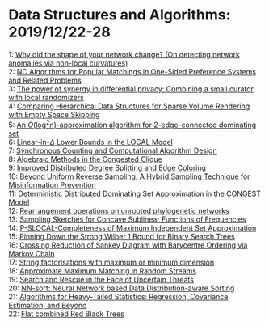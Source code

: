 # Data Structures and Algorithms: 2019/12/22-28  
1: [Why did the shape of your network change? (On detecting network  anomalies via non-local curvatures)](https://doi.org/10.48550/arXiv.1808.05676)  
2: [NC Algorithms for Popular Matchings in One-Sided Preference Systems and  Related Problems](https://doi.org/10.48550/arXiv.1910.13386)  
3: [The power of synergy in differential privacy: Combining a small curator  with local randomizers](https://doi.org/10.48550/arXiv.1912.08951)  
4: [Comparing Hierarchical Data Structures for Sparse Volume Rendering with  Empty Space Skipping](https://doi.org/10.48550/arXiv.1912.09596)  
5: [An $\tilde{O}(\log^2 n)$-approximation algorithm for $2$-edge-connected  dominating set](https://doi.org/10.48550/arXiv.1912.09662)  
6: [Linear-in-$\Delta$ Lower Bounds in the LOCAL Model](https://doi.org/10.48550/arXiv.1304.1007)  
7: [Synchronous Counting and Computational Algorithm Design](https://doi.org/10.48550/arXiv.1304.5719)  
8: [Algebraic Methods in the Congested Clique](https://doi.org/10.48550/arXiv.1503.04963)  
9: [Improved Distributed Degree Splitting and Edge Coloring](https://doi.org/10.48550/arXiv.1706.04746)  
10: [Beyond Uniform Reverse Sampling: A Hybrid Sampling Technique for  Misinformation Prevention](https://doi.org/10.48550/arXiv.1901.05149)  
11: [Deterministic Distributed Dominating Set Approximation in the CONGEST  Model](https://doi.org/10.48550/arXiv.1905.10775)  
12: [Rearrangement operations on unrooted phylogenetic networks](https://doi.org/10.48550/arXiv.1906.04468)  
13: [Sampling Sketches for Concave Sublinear Functions of Frequencies](https://doi.org/10.48550/arXiv.1907.02218)  
14: [P-SLOCAL-Completeness of Maximum Independent Set Approximation](https://doi.org/10.48550/arXiv.1907.10499)  
15: [Pinning Down the Strong Wilber 1 Bound for Binary Search Trees](https://doi.org/10.48550/arXiv.1912.02900)  
16: [Crossing Reduction of Sankey Diagram with Barycentre Ordering via Markov  Chain](https://doi.org/10.48550/arXiv.1912.05339)  
17: [String factorisations with maximum or minimum dimension](https://doi.org/10.48550/arXiv.1912.10140)  
18: [Approximate Maximum Matching in Random Streams](https://doi.org/10.48550/arXiv.1912.10497)  
19: [Search and Rescue in the Face of Uncertain Threats](https://doi.org/10.48550/arXiv.1902.05432)  
20: [NN-sort: Neural Network based Data Distribution-aware Sorting](https://doi.org/10.48550/arXiv.1907.08817)  
21: [Algorithms for Heavy-Tailed Statistics: Regression, Covariance  Estimation, and Beyond](https://doi.org/10.48550/arXiv.1912.11071)  
22: [Flat combined Red Black Trees](https://doi.org/10.48550/arXiv.1912.11417)  